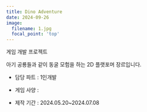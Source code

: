 ```yaml
---
title: Dino Adventure
date: 2024-09-26
image:
  filename: 1.jpg
  focal_point: 'top'
---
```


게임 개발 프로젝트

<!--more-->

아기 공룡들과 같이 동굴 모험을 하는 2D 플랫포머 장르입니다.

- 담당 파트 : 1인개발

- 게임 사양 : 

- 제작 기간 : 2024.05.20~2024.07.08
